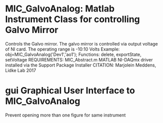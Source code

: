 # MIC_GalvoAnalog: Matlab Instrument Class for controlling Galvo Mirror
Controls the Galvo mirror. The galvo mirror is controlled
via output voltage of NI card. The operating range is -10:10 Volts
Example: obj=MIC_GalvoAnalog('Dev1','ao1');
Functions: delete, exportState, setVoltage
REQUIREMENTS:
MIC_Abstract.m
MATLAB NI-DAQmx driver installed via the Support Package Installer
CITATION: Marjolein Meddens, Lidke Lab 2017
# gui Graphical User Interface to MIC_GalvoAnalog
Prevent opening more than one figure for same instrument
